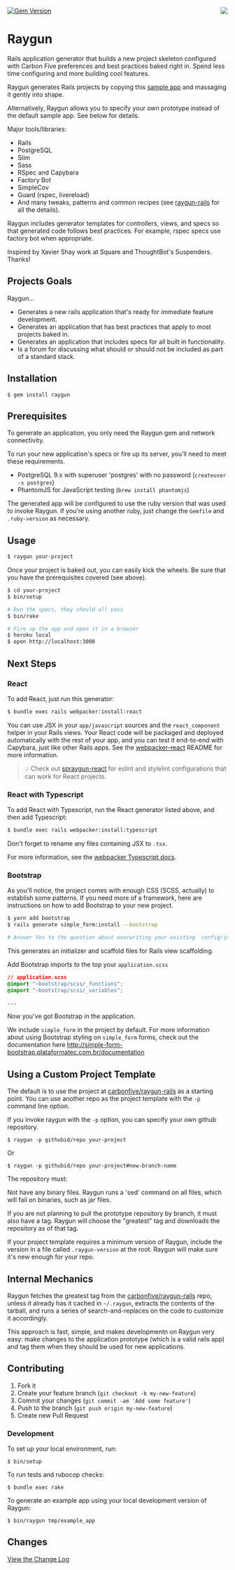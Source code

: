 [![Gem Version](https://badge.fury.io/rb/raygun.svg)](http://badge.fury.io/rb/raygun)
<img src="https://raw.github.com/carbonfive/raygun/main/marvin.jpg" align="right"/>

# Raygun

Rails application generator that builds a new project skeleton configured with Carbon Five preferences and
best practices baked right in. Spend less time configuring and more building cool features.

Raygun generates Rails projects by copying this [sample app](https://github.com/carbonfive/raygun-rails)
and massaging it gently into shape.

Alternatively, Raygun allows you to specify your own prototype instead of the default sample app. See below
for details.

Major tools/libraries:

* Rails
* PostgreSQL
* Slim
* Sass
* RSpec and Capybara
* Factory Bot
* SimpleCov
* Guard (rspec, livereload)
* And many tweaks, patterns and common recipes (see [raygun-rails](https://github.com/carbonfive/raygun-rails) for all
the details).

Raygun includes generator templates for controllers, views, and specs so that generated code follows best
practices. For example, rspec specs use factory bot when appropriate.

Inspired by Xavier Shay work at Square and ThoughtBot's Suspenders. Thanks!

## Projects Goals

Raygun...

* Generates a new rails application that's ready for immediate feature development.
* Generates an application that has best practices that apply to most projects baked in.
* Generates an application that includes specs for all built in functionality.
* Is a forum for discussing what should or should not be included as part of a standard stack.

## Installation

    $ gem install raygun

## Prerequisites

To generate an application, you only need the Raygun gem and network connectivity.

To run your new application's specs or fire up its server, you'll need to meet these requirements.

* PostgreSQL 9.x with superuser 'postgres' with no password (`createuser -s postgres`)
* PhantomJS for JavaScript testing (`brew install phantomjs`)

The generated app will be configured to use the ruby version that was used to invoke Raygun. If you're using
another ruby, just change the `Gemfile` and `.ruby-version` as necessary.

## Usage

```bash
$ raygun your-project
```

Once your project is baked out, you can easily kick the wheels. Be sure that you have the prerequisites
covered (see above).

```bash
$ cd your-project
$ bin/setup

# Run the specs, they should all pass
$ bin/rake

# Fire up the app and open it in a browser
$ heroku local
$ open http://localhost:3000
```

## Next Steps

### React

To add React, just run this generator:

```bash
$ bundle exec rails webpacker:install:react
```

You can use JSX in your `app/javascript` sources and the `react_component` helper in your Rails views. Your React code
will be packaged and deployed automatically with the rest of your app, and you can test it end-to-end with Capybara,
just like other Rails apps. See the [webpacker-react](https://github.com/renchap/webpacker-react) README for more
information.

> :bulb: Check out [spraygun-react](https://github.com/carbonfive/spraygun-react) for eslint and stylelint configurations that can work for React projects.

### React with Typescript

To add React with Typescript, run the React generator listed above, and then add Typescript:

```bash
$ bundle exec rails webpacker:install:typescript
```

Don't forget to rename any files containing JSX to `.tsx`.

For more information, see the [webpacker Typescript docs](https://github.com/rails/webpacker/blob/master/docs/typescript.md).

### Bootstrap

As you'll notice, the project comes with enough CSS (SCSS, actually) to establish some patterns.  If you
need more of a framework, here are instructions on how to add Bootstrap to your new project.

```bash
$ yarn add bootstrap
$ rails generate simple_form:install --bootstrap

# Answer Yes to the question about overwriting your existing `config/initializers/simple_form.rb`
```

This generates an initializer and scaffold files for Rails view scaffolding.

Add Bootstrap imports to the top your `application.scss`

```css
// application.scss
@import "~bootstrap/scss/_functions";
@import "~bootstrap/scss/_variables";

...
```

Now you've got Bootstrap in the application.

We include `simple_form` in the project by default.  For more information about using Bootstrap styling
on `simple_form` forms, check out the documentation here http://simple-form-bootstrap.plataformatec.com.br/documentation


## Using a Custom Project Template

The default is to use the project at [carbonfive/raygun-rails](https://github.com/carbonfive/raygun-rails) as a
starting point. You can use another repo as the project template with the `-p` command line option.

If you invoke raygun with the `-p` option, you can specify your own github repository.

    $ raygun -p githubid/repo your-project

Or

    $ raygun -p githubid/repo your-project#new-branch-name

The repository must:

Not have any binary files. Raygun runs a 'sed' command on all files, which will fail on binaries, such as jar files.

If you are not planning to pull the prototype repository by branch, it must also have a tag. Raygun will choose the
"greatest" tag and downloads the repository as of that tag.

If your project template requires a minimum version of Raygun, include the version in a file called
`.raygun-version` at the root. Raygun will make sure it's new enough for your repo.

## Internal Mechanics

Raygun fetches the greatest tag from the [carbonfive/raygun-rails](https://github.com/carbonfive/raygun-rails)
repo, unless it already has it cached in `~/.raygun`, extracts the contents of the tarball, and runs a series of
search-and-replaces on the code to customize it accordingly.

This approach is fast, simple, and makes developmentn on Raygun very easy: make changes to the application
prototype (which is a valid rails app) and tag them when they should be used for new applications.

## Contributing

1. Fork it
2. Create your feature branch (`git checkout -b my-new-feature`)
3. Commit your changes (`git commit -am 'Add some feature'`)
4. Push to the branch (`git push origin my-new-feature`)
5. Create new Pull Request

### Development

To set up your local environment, run:

    $ bin/setup

To run tests and rubocop checks:

    $ bundle exec rake

To generate an example app using your local development version of Raygun:

    $ bin/raygun tmp/example_app

## Changes

[View the Change Log](https://github.com/carbonfive/raygun/tree/main/CHANGES.md)
